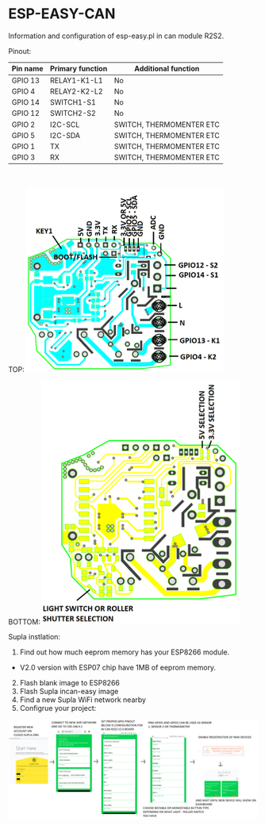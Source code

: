 # ESP-EASY-CAN
Information and configuration of esp-easy.pl in can module R2S2.

Pinout:

Pin name   | Primary function        | Additional function         |
-----------|-------------------------|-----------------------------|
 GPIO 13   | RELAY1-K1-L1            | No                          | 
 GPIO 4    | RELAY2-K2-L2            | No                          | 
 GPIO 14   | SWITCH1-S1              | No                          | 
 GPIO 12   | SWITCH2-S2              | No                          |  
 GPIO 2    |I2C-SCL                  | SWITCH, THERMOMENTER ETC    |
 GPIO 5    |I2C-SDA                  | SWITCH, THERMOMENTER ETC    |
 GPIO 1    |TX                       | SWITCH, THERMOMENTER ETC    |
 GPIO 3    |RX                       | SWITCH, THERMOMENTER ETC    |

<BR> <BR>
TOP:
<img src="https://github.com/Bobsonkz/ESP-EASY-CAN/blob/master/IN%20CAN%20CONECTION%20V2.0.png" alt="IN CAN MODULE V2.0" width="400">

BOTTOM:
<img src="https://github.com/Bobsonkz/ESP-EASY-CAN/blob/master/IN%20CAN%20CONECTION%20V2.0%20-%20BOTTOM.png" alt="IN CAN MODULE V2.0" width="400">

Supla instlation:
1. Find out how much eeprom memory has your ESP8266 module.
- V2.0 version with ESP07 chip have 1MB of eeprom memory.
2. Flash blank image to ESP8266 
3. Flash Supla incan-easy image
4. Find a new Supla WiFi network nearby
5. Configrue your project:
<img src="https://github.com/Bobsonkz/ESP-EASY-CAN/blob/master/EXAMPLE%20SUPLA%20CONFIG.png" alt="SUPLA CONFIG">

